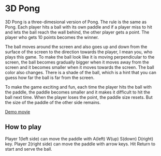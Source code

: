 # 3D Pong

3D Pong is a three-dimesional version of Pong. The rule is the same as Pong. Each player hits a ball with its own paddle and if a player miss to hit and lets the ball reach the wall behind, the other player gets a point. The player who gets 10 points becomes the winner.

The ball moves around the screen and also goes up and down from the surface of the screen to the direction towards the player, I mean you, who plays this game. To make the ball look like it is moving perpendicular to the screen, the ball becomes gradually bigger when it moves away from the screen and it becomes smaller when it moves towards the screen. The ball color also changes. There is a shade of the ball, which is a hint that you can guess how far the ball is far from the screen.

To make the game exciting and fun, each time the player hits the ball with the paddle, the paddle becomes smaller and it makes it difficult to hit the ball next time. When the player loses the point, the paddle size resets. But the size of the paddle of the other side remains.

[Demo movie](https://youtu.be/y6gaCXhtdLQ)

## How to play

Player 1(left side) can move the paddle with A(left) W(up) S(down) D(right) key. Player 2(right side) can move the paddle with arrow keys. Hit Return to start and serve the ball.
